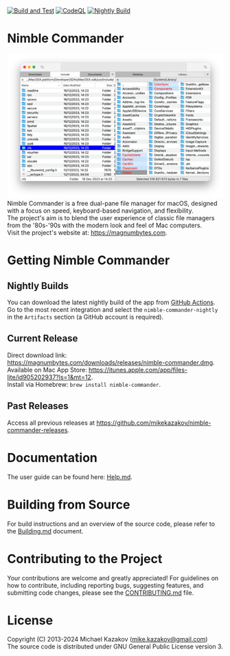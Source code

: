 [![Build and Test](https://github.com/mikekazakov/nimble-commander/actions/workflows/build.yml/badge.svg?branch=main)](https://github.com/mikekazakov/nimble-commander/actions/workflows/build.yml)
[![CodeQL](https://github.com/mikekazakov/nimble-commander/actions/workflows/codeql.yml/badge.svg?branch=main)](https://github.com/mikekazakov/nimble-commander/actions/workflows/codeql.yml)
[![Nightly Build](https://github.com/mikekazakov/nimble-commander/actions/workflows/nightly.yml/badge.svg?branch=main)](https://github.com/mikekazakov/nimble-commander/actions/workflows/nightly.yml)

# Nimble Commander
![](Docs/nc.png)
Nimble Commander is a free dual-pane file manager for macOS, designed with a focus on speed, keyboard-based navigation, and flexibility.  
The project's aim is to blend the user experience of classic file managers from the '80s-'90s with the modern look and feel of Mac computers.  
Visit the project's website at: https://magnumbytes.com.  

# Getting Nimble Commander

## Nightly Builds
You can download the latest nightly build of the app from [GitHub Actions](https://github.com/mikekazakov/nimble-commander/actions/workflows/nightly.yml).  
Go to the most recent integration and select the `nimble-commander-nightly` in the `Artifacts` section (a GitHub account is required).

## Current Release
Direct download link: https://magnumbytes.com/downloads/releases/nimble-commander.dmg.  
Available on Mac App Store: https://itunes.apple.com/app/files-lite/id905202937?ls=1&mt=12.  
Install via Homebrew: `brew install nimble-commander`.  

## Past Releases
Access all previous releases at https://github.com/mikekazakov/nimble-commander-releases. 

# Documentation
The user guide can be found here: [Help.md](Docs/Help.md).

# Building from Source
For build instructions and an overview of the source code, please refer to the [Building.md](Docs/Building.md) document.

# Contributing to the Project
Your contributions are welcome and greatly appreciated! For guidelines on how to contribute, including reporting bugs, suggesting features, and submitting code changes, please see the [CONTRIBUTING.md](CONTRIBUTING.md) file.

# License
Copyright (C) 2013-2024 Michael Kazakov (mike.kazakov@gmail.com)  
The source code is distributed under GNU General Public License version 3.
